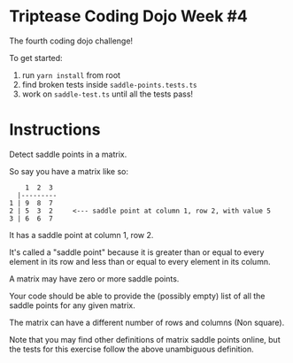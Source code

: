 # Triptease Coding Dojo Week #4

The fourth coding dojo challenge!

To get started:
1) run `yarn install` from root
2) find broken tests inside `saddle-points.tests.ts`
3) work on `saddle-test.ts` until all the tests pass!

# Instructions

Detect saddle points in a matrix.

So say you have a matrix like so:

        1  2  3
      |---------
    1 | 9  8  7
    2 | 5  3  2     <--- saddle point at column 1, row 2, with value 5
    3 | 6  6  7

It has a saddle point at column 1, row 2.

It's called a "saddle point" because it is greater than or equal to every element in its row and less than or equal to every element in its column.

A matrix may have zero or more saddle points.

Your code should be able to provide the (possibly empty) list of all the saddle points for any given matrix.

The matrix can have a different number of rows and columns (Non square).

Note that you may find other definitions of matrix saddle points online, but the tests for this exercise follow the above unambiguous definition.
